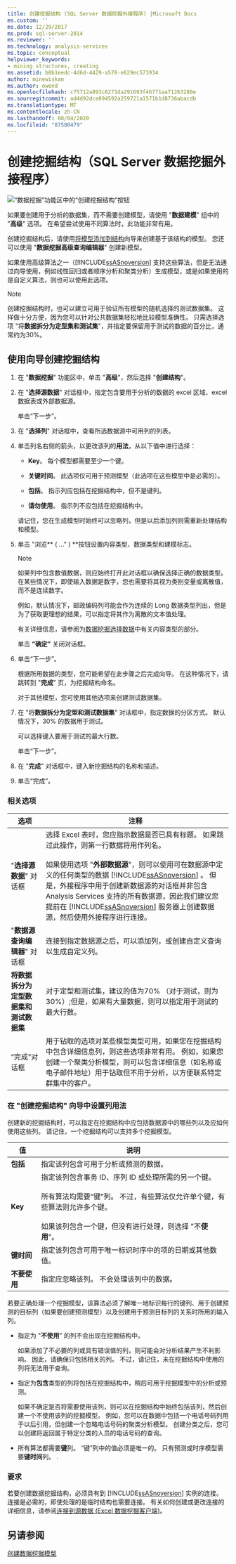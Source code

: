 ```yaml
---
title: 创建挖掘结构 (SQL Server 数据挖掘外接程序) |Microsoft Docs
ms.custom: ''
ms.date: 12/29/2017
ms.prod: sql-server-2014
ms.reviewer: ''
ms.technology: analysis-services
ms.topic: conceptual
helpviewer_keywords:
- mining structures, creating
ms.assetid: b8b1eedc-4d6d-4429-a578-e629ec573934
author: minewiskan
ms.author: owend
ms.openlocfilehash: c75712a893c6271da291693f46771aa71263280e
ms.sourcegitcommit: ad4d92dce894592a259721a1571b1d8736abacdb
ms.translationtype: MT
ms.contentlocale: zh-CN
ms.lasthandoff: 08/04/2020
ms.locfileid: "87580479"
---
```

# <a name="create-mining-structure-sql-server-data-mining-add-ins"></a>创建挖掘结构（SQL Server 数据挖掘外接程序）
  ![“数据挖掘”功能区中的“创建挖掘结构”按钮](media/dmc-createstruct.gif "“数据挖掘”功能区中的“创建挖掘结构”按钮")  
  
 如果要创建用于分析的数据集，而不需要创建模型，请使用 "**数据建模**" 组中的 "**高级**" 选项。 在希望尝试使用不同算法时，此功能非常有用。  
  
 创建挖掘结构后，请使用[将模型添加到结构](add-model-to-structure-data-mining-add-ins-for-excel.md)向导来创建基于该结构的模型。 您还可以使用 "**数据挖掘高级查询编辑器**" 创建新模型。  
  
 如果使用高级算法之一（[!INCLUDE[ssASnoversion](../includes/ssasnoversion-md.md)] 支持这些算法，但是无法通过向导使用，例如线性回归或者顺序分析和聚类分析）生成模型，或是如果使用的是自定义算法，则也可以使用此选项。  
  
> [!NOTE]  
>  创建挖掘结构时，也可以建立可用于验证所有模型的随机选择的测试数据集。 这样做十分方便，因为您可以针对公共数据集轻松地比较模型准确性。 只需选择选项 "将**数据拆分为定型集和测试集**"，并指定要保留用于测试的数据的百分比，通常约为30%。  
  
## <a name="use-the-wizard-to-create-a-mining-structure"></a>使用向导创建挖掘结构  
  
1.  在 "**数据挖掘**" 功能区中，单击 "**高级**"，然后选择 "**创建结构**"。  
  
2.  在 "**选择源数据**" 对话框中，指定包含要用于分析的数据的 excel 区域、excel 数据表或外部数据源。  
  
     单击“下一步”。  
  
3.  在 "**选择列**" 对话框中，查看所选数据源中可用列的列表。  
  
4.  单击列名右侧的箭头，以更改该列的**用法**，从以下值中进行选择：  
  
    -   **Key**。 每个模型都需要至少一个键。  
  
    -   **关键时间**。 此选项仅可用于预测模型（此选项在这些模型中是必需的）。  
  
    -   **包括**。 指示列应包括在挖掘结构中，但不是键列。  
  
    -   **请勿使用**。 指示列不应包括在挖掘结构中。  
  
     请记住，您在生成模型时始终可以忽略列，但是以后添加列则需重新处理结构和模型。  
  
5.  单击 "浏览** ( ..." ) **按钮设置内容类型、数据类型和建模标志。  
  
    > [!NOTE]  
    >  如果列中包含数值数据，则应始终打开此对话框以确保选择正确的数据类型。 在某些情况下，即使输入数据是数字，您也需要将其视为类别变量或离散值，而不是连续数字。  
    >   
    >  例如，默认情况下，邮政编码列可能会作为连续的 Long 数据类型列出，但是为了获取更理想的结果，可以指定将其作为离散的文本值处理。  
    >   
    >  有关详细信息，请参阅为[数据挖掘选择数据](choosing-data-for-data-mining.md)中有关内容类型的部分。  
  
     单击 **“确定”** 关闭对话框。  
  
6.  单击“下一步”。  
  
     根据所用数据的类型，您可能希望在此步骤之后完成向导。 在这种情况下，请跳转到 "**完成**" 页，为挖掘结构命名。  
  
     对于其他模型，您可使用其他选项来创建测试数据集。  
  
7.  在 "将**数据拆分为定型和测试数据集**" 对话框中，指定数据的分区方式。 默认情况下，30% 的数据用于测试。  
  
     可以选择键入要用于测试的最大行数。  
  
     单击“下一步”。  
  
8.  在 "**完成**" 对话框中，键入新挖掘结构的名称和描述。  
  
9. 单击“完成”。  
  
### <a name="related-options"></a>相关选项  
  
|选项|注释|  
|------------|--------------|  
|"**选择源数据**" 对话框|选择 Excel 表时，您应指示数据是否已具有标题。 如果跳过此操作，则第一行数据将用作列名。<br /><br /> 如果使用选项 "**外部数据源**"，则可以使用可在数据源中定义的任何类型的数据 [!INCLUDE[ssASnoversion](../includes/ssasnoversion-md.md)] 。 但是，外接程序中用于创建新数据源的对话框并非包含 Analysis Services 支持的所有数据源，因此我们建议您提前在 [!INCLUDE[ssASnoversion](../includes/ssasnoversion-md.md)] 服务器上创建数据源，然后使用外接程序进行连接。|  
|"**数据源查询编辑器**" 对话框|连接到指定数据源之后，可以添加列，或创建自定义查询以生成自定义列。|  
|**将数据拆分为定型数据集和测试数据集**|对于定型和测试集，建议的值为70% （对于测试，则为30%）;但是，如果有大量数据，则可以指定用于测试的最大行数。|  
|“完成”对话框|用于钻取的选项对某些模型类型可用，如果您在挖掘结构中包含详细信息列，则这些选项非常有用。 例如，如果您创建一个聚类分析模型，则可以包含详细信息（如名称或电子邮件地址）用于钻取但不用于分析，以方便联系特定群集中的客户。|  
  
###  <a name="setting-column-usage-in-the-create-mining-structure-wizard"></a><a name="Bkmk_strctcolumn"></a>在 "创建挖掘结构" 向导中设置列用法  
 创建新的挖掘结构时，可以指定在挖掘结构中应包括数据源中的哪些列以及应如何使用这些列。 请记住，一个挖掘结构可以支持多个挖掘模型。  
  
|值|说明|  
|------------|-----------------|  
|**包括**|指定该列包含可用于分析或预测的数据。|  
|**Key**|指定该列包含事务 ID、序列 ID 或处理所需的另一个键。<br /><br /> 所有算法均需要“键”列。 不过，有些算法仅允许单个键，有些算法则允许多个键。<br /><br /> 如果该列包含一个键，但没有进行处理，则选择 "不**使用**"。|  
|**键时间**|指定该列包含可用于唯一标识时序中的项的日期或其他数值。|  
|**不要使用**|指定应忽略该列。 不会处理该列中的数据。|  
  
 若要正确处理一个挖掘模型，该算法必须了解唯一地标识每行的键列、用于创建预测的目标列（如果要创建预测模型）以及创建用于预测目标列的关系时所用的输入列。  
  
-   指定为 "**不使用**" 的列不会出现在挖掘结构中。  
  
     如果添加了不必要的列或具有错误值的列，则可能会对分析结果产生不利影响。 因此，请确保只包括相关的列。 不过，请记住，未在挖掘结构中使用的列将无法用于查询。  
  
-   指定为**包含**类型的列将包括在挖掘结构中，稍后可用于挖掘模型中的分析或预测。  
  
     如果不确定是否将需要使用该列，则可以在挖掘结构中始终包括该列，然后创建一个不使用该列的挖掘模型。 例如，您可以在数据中包括一个电话号码列用于以后引用，但创建一个忽略电话号码的聚类分析模型。 创建分类之后，您可以创建将返回属于特定分类的人员的电话号码的查询。  
  
-   所有算法都需要**键**列。 “键”列中的值必须是唯一的。 只有预测或时序模型需要**键时间**列。 .  
  
### <a name="requirements"></a>要求  
 若要创建数据挖掘结构，必须具有到 [!INCLUDE[ssASnoversion](../includes/ssasnoversion-md.md)] 实例的连接。 连接是必需的，即使处理的是临时结构也需要连接。 有关如何创建或更改连接的详细信息，请参阅[连接到源数据 &#40;Excel 数据挖掘客户端&#41;](connect-to-source-data-data-mining-client-for-excel.md)。  
  
## <a name="see-also"></a>另请参阅  
 [创建数据挖掘模型](creating-a-data-mining-model.md)  
  
  
